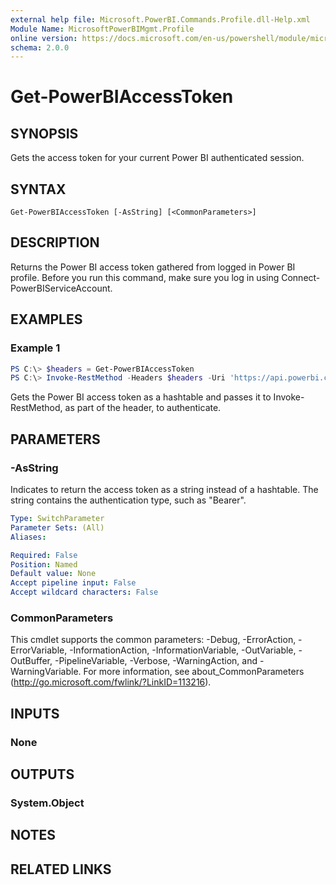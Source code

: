 ```yaml
---
external help file: Microsoft.PowerBI.Commands.Profile.dll-Help.xml
Module Name: MicrosoftPowerBIMgmt.Profile
online version: https://docs.microsoft.com/en-us/powershell/module/microsoftpowerbimgmt.profile/get-powerbiaccesstoken?view=powerbi-ps
schema: 2.0.0
---
```


# Get-PowerBIAccessToken

## SYNOPSIS
Gets the access token for your current Power BI authenticated session.

## SYNTAX

```
Get-PowerBIAccessToken [-AsString] [<CommonParameters>]
```

## DESCRIPTION
Returns the Power BI access token gathered from logged in Power BI profile.
Before you run this command, make sure you log in using Connect-PowerBIServiceAccount. 

## EXAMPLES

### Example 1
```powershell
PS C:\> $headers = Get-PowerBIAccessToken
PS C:\> Invoke-RestMethod -Headers $headers -Uri 'https://api.powerbi.com/v1.0/myorg/groups'
```

Gets the Power BI access token as a hashtable and passes it to Invoke-RestMethod, as part of the header, to authenticate.

## PARAMETERS

### -AsString
Indicates to return the access token as a string instead of a hashtable. The string contains the authentication type, such as "Bearer".

```yaml
Type: SwitchParameter
Parameter Sets: (All)
Aliases:

Required: False
Position: Named
Default value: None
Accept pipeline input: False
Accept wildcard characters: False
```

### CommonParameters
This cmdlet supports the common parameters: -Debug, -ErrorAction, -ErrorVariable, -InformationAction, -InformationVariable, -OutVariable, -OutBuffer, -PipelineVariable, -Verbose, -WarningAction, and -WarningVariable. For more information, see about_CommonParameters (http://go.microsoft.com/fwlink/?LinkID=113216).

## INPUTS

### None

## OUTPUTS

### System.Object

## NOTES

## RELATED LINKS
